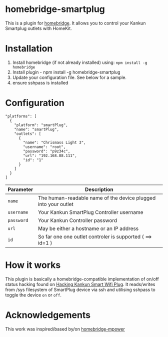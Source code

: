 # homebridge-smartplug
This is a plugin for [homebridge](https://github.com/nfarina/homebridge). It allows you to control your Kankun Smartplug outlets with HomeKit.

# Installation

1. Install homebridge (if not already installed) using: `npm install -g homebridge`
2. Install plugin - npm install -g homebridge-smartplug
3. Update your configuration file. See below for a sample.
4. ensure sshpass is installed

# Configuration

```
"platforms": [
  {
    "platform": "smartPlug",
    "name": "smartPlug",
    "outlets": [
      {
        "name": "Chrismass Light 3",
        "username": "root",
        "password": "p9z34c",
        "url": "192.168.88.111",
        "id": "1"
      }
    ]
  }
]
```

| Parameter | Description |
|------------|-------------------------------------------------------------------------------------------------------------------------------------------------------------------------------------------------------------------------------------------------|
| `name` | The human-readable name of the device plugged into your outlet |
| `username` | Your Kankun SmartPlug Controller username |
| `password` | Your Kankun Controller password |
| `url` | May be either a hostname or an IP address |
| `id` | So far one one outlet controler is supported ( ==> id=1 )  |


# How it works
This plugin is basically a homebridge-compatible implementation of on/off status hacking found  on [Hacking Kankun Smart Wifi Plug](http://www.anites.com/2015/01/hacking-kankun-smart-wifi-plug.html). It reads/writes from /sys filesystem of SmartPlug device via ssh and utilising sshpass to toggle the device `on` or `off`.

# Acknowledgements
This work was inspired/based by/on [homebridge-mpower](git+https://github.com/wr/homebridge-mpower.git) 
